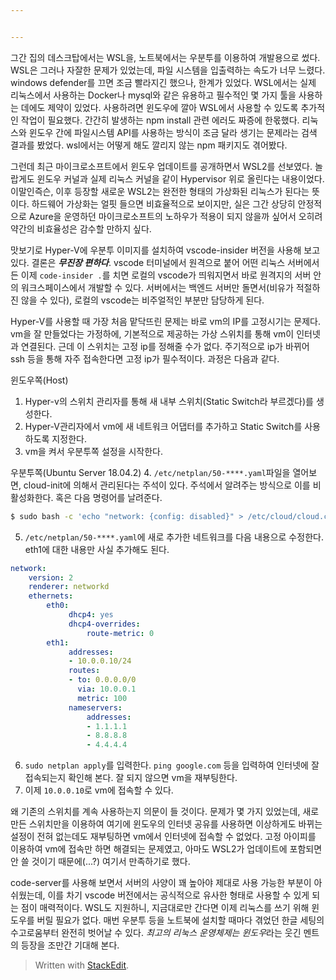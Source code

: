 ```yaml
---


---
```

그간 집의 데스크탑에서는 WSL을, 노트북에서는 우분투를 이용하여 개발용으로 썼다. WSL은 그러나 자잘한 문제가 있었는데, 파일 시스템을 입출력하는 속도가 너무 느렸다. windows defender를 끄면 조금 빨라지긴 했으나, 한계가 있었다. WSL에서는 실제 리눅스에서 사용하는 Docker나 mysql와 같은 유용하고 필수적인 몇 가지 툴을 사용하는 데에도 제약이 있었다. 사용하려면 윈도우에 깔아 WSL에서 사용할 수 있도록 추가적인 작업이 필요했다. 간간히 발생하는 npm install 관련 에러도 짜증에 한몫했다. 리눅스와 윈도우 간에 파일시스템 API를 사용하는 방식이 조금 달라 생기는 문제라는 검색 결과를 봤었다. wsl에서는 어떻게 해도 깔리지 않는 npm 패키지도 겪어봤다.

그런데 최근 마이크로소프트에서 윈도우 업데이트를 공개하면서 WSL2를 선보였다. 놀랍게도 윈도우 커널과 실제 리눅스 커널을 같이 Hypervisor 위로 올린다는 내용이었다. 이말인즉슨, 이후 등장할 새로운 WSL2는 완전한 형태의 가상화된 리눅스가 된다는 뜻이다. 하드웨어 가상화는 얼핏 들으면 비효율적으로 보이지만, 실은 그간 상당히 안정적으로 Azure을 운영하던 마이크로소프트의 노하우가 적용이 되지 않을까 싶어서 오히려 약간의 비효율성은 감수할 만하지 싶다.

맛보기로 Hyper-V에 우분투 이미지를 설치하여 vscode-insider 버전을 사용해 보고 있다. 결론은 ***무진장 편하다***. vscode 터미널에서 원격으로 붙어 어떤 리눅스 서버에서든 이제 `code-insider .`를 치면 로컬의  vscode가 띄워지면서 바로 원격지의 서버 안의 워크스페이스에서 개발할 수 있다. 서버에서는 백엔드 서버만 돌면서(비유가 적절하진 않을 수 있다), 로컬의 vscode는 비주얼적인 부분만 담당하게 된다. 

Hyper-V를 사용할 때 가장 처음 맡닥뜨린 문제는 바로 vm의 IP를 고정시기는 문제다. vm을 잘 만들었다는 가정하에, 기본적으로 제공하는 가상 스위치를 통해 vm이 인터넷과 연결된다. 근데 이 스위치는 고정 ip를 정해줄 수가 없다. 주기적으로 ip가 바뀌어 ssh 등을 통해 자주 접속한다면 고정 ip가 필수적이다. 과정은 다음과 같다. 

윈도우쪽(Host)
1. Hyper-v의 스위치 관리자를 통해 새 내부 스위치(Static Switch라 부르겠다)를 생성한다.
2. Hyper-V관리자에서 vm에 새 네트워크 어댑터를 추가하고 Static Switch를 사용하도록 지정한다.
3. vm을 켜서 우분투쪽 설정을 시작한다.


우분투쪽(Ubuntu Server 18.04.2)
4. `/etc/netplan/50-****.yaml`파일을 열어보면, cloud-init에 의해서 관리된다는 주석이 있다. 주석에서 알려주는 방식으로 이를 비활성화한다. 혹은 다음 명령어를 날려준다.
```bash
$ sudo bash -c 'echo "network: {config: disabled}" > /etc/cloud/cloud.cfg.d/99-disable-network-config.cfg'
```
5. `/etc/netplan/50-****.yaml`에 새로 추가한 네트워크를 다음 내용으로 수정한다. eth1에 대한 내용만 사실 추가해도 된다.
```yaml
network:
    version: 2
    renderer: networkd
    ethernets:
        eth0:
             dhcp4: yes
             dhcp4-overrides:
                 route-metric: 0
        eth1:
             addresses:
             - 10.0.0.10/24
             routes:
             - to: 0.0.0.0/0
               via: 10.0.0.1
               metric: 100
             nameservers:
                 addresses:
                 - 1.1.1.1
                 - 8.8.8.8
                 - 4.4.4.4
```
6. `sudo netplan apply`를 입력한다. `ping google.com` 등을 입력하여 인터넷에 잘 접속되는지 확인해 본다. 잘 되지 않으면 vm을 재부팅한다.
7. 이제 `10.0.0.10`로 vm에 접속할 수 있다.

왜 기존의 스위치를 계속 사용하는지 의문이 들 것이다. 문제가 몇 가지 있었는데, 새로 만든 스위치만을 이용하여 여기에 윈도우의 인터넷 공유를 사용하면 이상하게도 바뀌는 설정이 전혀 없는데도 재부팅하면 vm에서 인터넷에 접속할 수 없었다. 고정 아이피를 이용하여 vm에 접속만 하면 해결되는 문제였고, 아마도 WSL2가 업데이트에 포함되면 안 쓸 것이기 때문에(...?) 여기서 만족하기로 했다.

code-server를 사용해 보면서 서버의 사양이 꽤 높아야 제대로 사용 가능한 부분이 아쉬웠는데, 이를 차기 vscode 버전에서는 공식적으로 유사한 형태로 사용할 수 있게 되는 점이 매력적이다. WSL도 지원하니, 지금대로만 간다면 이제 리눅스를 쓰기 위해 윈도우를 버릴 필요가 없다. 매번 우분투 등을 노트북에 설치할 때마다 겪었던 한글 세팅의 수고로움부터 완전히 벗어날 수 있다. *최고의 리눅스 운영체제는 윈도우*라는 웃긴 멘트의 등장을 조만간 기대해 본다.

> Written with [StackEdit](https://stackedit.io/).



